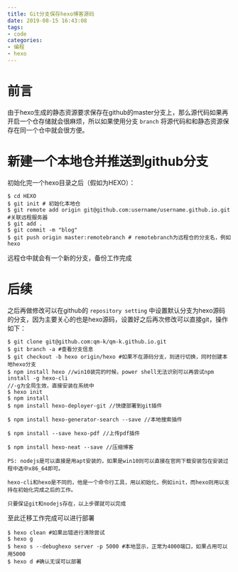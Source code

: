 ```yaml
---
title: Git分支保存hexo博客源码
date: 2019-08-15 16:43:08
tags:
- code
categories:
- 编程
- hexo
---
```

# 前言
由于hexo生成的静态资源要求保存在github的master分支上，那么源代码如果再开启一个仓存储就会很麻烦，所以如果使用分支 `branch` 将源代码和和静态资源保存在同一个仓中就会很方便。
<!--more-->
# 新建一个本地仓并推送到github分支
初始化完一个hexo目录之后（假如为HEXO）：  
```
$ cd HEXO
$ git init # 初始化本地仓
$ git remote add origin git@github.com:username/username.github.io.git	#关联远程服务器
$ git add .
$ git commit -m "blog"
$ git push origin master:remotebranch # remotebranch为远程仓的分支名，例如hexo
```
远程仓中就会有一个新的分支，备份工作完成  
# 后续
之后再做修改可以在github的 `repository setting` 中设置默认分支为hexo源码的分支，因为主要关心的也是hexo源码，设置好之后再次修改可以直接git，操作如下：
```
$ git clone git@github.com:qm-k/qm-k.github.io.git
$ git branch -a #查看分支信息
$ git checkout -b hexo origin/hexo #如果不在源码分支，则进行切换，同时创建本地hexo分支
$ npm install hexo //win10装完的时候，power shell无法识别可以再尝试npm install -g hexo-cli  
//-g为全局生效，直接安装在系统中
$ hexo init 
$ npm install
$ npm install hexo-deployer-git //快捷部署到git插件

$ npm install hexo-generator-search --save //本地搜索插件  

$ npm install --save hexo-pdf //上传pdf插件

$ npm install hexo-neat --save //压缩博客
```
    PS: nodejs是可以直接是用apt安装的，如果是win10则可以直接在官网下载安装包在安装过程中选中x86_64即可。

    hexo-cli和hexo是不同的，他是一个命令行工具，用以初始化，例如init，而hexo则用以支持在初始化完成之后的工作。

    只要保证git和nodejs存在，以上步骤就可以完成
至此迁移工作完成可以进行部署
```
$ hexo clean #如果出错进行清除尝试
$ hexo g
$ hexo s --debughexo server -p 5000 #本地显示，正常为4000端口，如果占用可以用5000
$ hexo d #确认无误可以部署
```